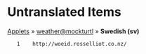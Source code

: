 # Untranslated Items
[Applets](../../../README.md) &#187; [weather@mockturtl](../README.md) &#187; **Swedish (sv)**

       1	http://woeid.rosselliot.co.nz/
